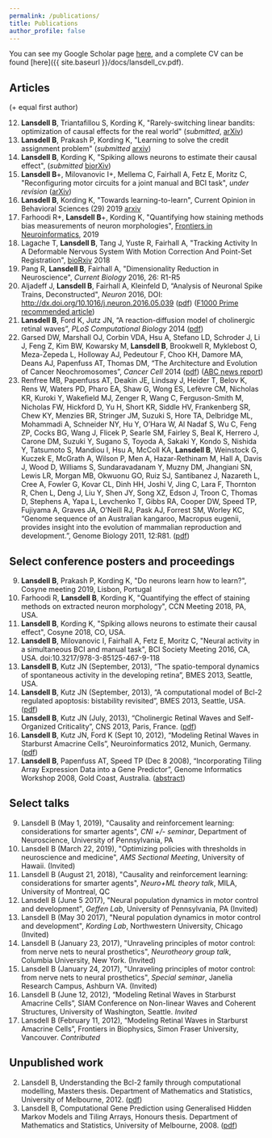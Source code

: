 ```yaml
---
permalink: /publications/
title: Publications
author_profile: false
---
```


You can see my Google Scholar page [here](https://scholar.google.com/citations?user=vM_KsrQAAAAJ&hl=en), and a complete CV can be found [here]({{ site.baseurl }}/docs/lansdell_cv.pdf).

## Articles

(+ equal first author) 

12. **Lansdell B**, Triantafillou S, Kording K, "Rarely-switching linear bandits: optimization of causal effects for the real world" (_submitted_, [arXiv](https://arxiv.org/pdf/1905.13121.pdf))
11. **Lansdell B**, Prakash P, Kording K, "Learning to solve the credit assignment problem" (_submitted_ [arxiv](https://arxiv.org/abs/1906.00889))
10. **Lansdell B**, Kording K, "Spiking allows neurons to estimate their causal effect", (_submitted_ [biorXiv](https://www.biorxiv.org/content/early/2018/01/25/253351))
9. **Lansdell B**+, Milovanovic I+, Mellema C, Fairhall A, Fetz E, Moritz C, "Reconfiguring motor circuits for a joint manual and BCI task", *under revision* ([arXiv](https://arxiv.org/abs/1702.07368))
8. **Lansdell B**, Kording K, "Towards learning-to-learn", Current Opinion in Behavioral Sciences (29) 2019 [arxiv](https://arxiv.org/abs/1811.00231)
7. Farhoodi R+, **Lansdell B**+, Kording K, "Quantifying how staining methods bias measurements of neuron morphologies",  [Frontiers in Neuroinformatics](https://www.frontiersin.org/articles/10.3389/fninf.2019.00036/abstract), 2019
6. Lagache T, **Lansdell B**, Tang J, Yuste R, Fairhall A, "Tracking Activity In A Deformable Nervous System With Motion Correction And Point-Set Registration", [bioRxiv](https://www.biorxiv.org/content/biorxiv/early/2018/07/20/373035.full.pdf) 2018
5. Pang R, **Lansdell B**, Fairhall A, "Dimensionality Reduction in Neuroscience", *Current Biology* 2016, 26: R1-R5
4. Aljadeff J, **Lansdell B**, Fairhall A, Kleinfeld D, “Analysis of Neuronal Spike Trains, Deconstructed", *Neuron* 2016, DOI: http://dx.doi.org/10.1016/j.neuron.2016.05.039 ([pdf]({{site.baseurl}}/docs/neuron_primer.pdf)) ([F1000 Prime recommended article](https://f1000.com/prime/726562212))
3. **Lansdell B**, Ford K, Jutz JN, “A reaction-diffusion model of cholinergic retinal waves”, *PLoS Computational Biology* 2014 ([pdf]({{site.baseurl}}/docs/retinalwaves.pdf))
2. Garsed DW, Marshall OJ, Corbin VDA, Hsu A, Stefano LD, Schroder J, Li J, Feng Z, Kim BW, Kowarsky M, **Lansdell B**, Brookwell R, Myklebost O, Meza-Zepeda L, Holloway AJ, Pedeutour F, Choo KH, Damore MA, Deans AJ, Papenfuss AT, Thomas DM, “The Architecture and Evolution of Cancer Neochromosomes”, *Cancer Cell* 2014 ([pdf]({{site.baseurl}}/docs/neochromosomes.pdf)) ([ABC news report](http://www.abc.net.au/science/articles/2014/11/11/4125343.htm))
1. Renfree MB, Papenfuss AT, Deakin JE, Lindsay J, Heider T, Belov K, Rens W, Waters PD, Pharo EA, Shaw G, Wong ES, Lefèvre CM, Nicholas KR, Kuroki Y, Wakeﬁeld MJ, Zenger  R, Wang C, Ferguson-Smith M, Nicholas FW, Hickford D, Yu H, Short KR, Siddle HV, Frankenberg SR, Chew KY, Menzies BR, Stringer JM, Suzuki S, Hore TA, Delbridge ML, Mohammadi A, Schneider NY, Hu Y, O’Hara W, Al Nadaf S, Wu C, Feng ZP, Cocks BG, Wang J, Flicek P, Searle SM, Fairley S, Beal K, Herrero J, Carone DM, Suzuki Y, Sugano S, Toyoda A, Sakaki Y, Kondo S, Nishida Y, Tatsumoto S, Mandiou I, Hsu A, McColl KA, **Lansdell B**, Weinstock G, Kuczek E, McGrath A, Wilson P, Men A, Hazar-Rethinam M, Hall A, Davis J, Wood D, Williams S, Sundaravadanam Y, Muzny DM, Jhangiani SN, Lewis LR, Morgan MB, Okwuonu GO, Ruiz SJ, Santibanez J, Nazareth L, Cree A, Fowler G, Kovar CL, Dinh HH, Joshi V, Jing C, Lara F, Thornton R, Chen L, Deng J, Liu Y, Shen JY, Song XZ, Edson J, Troon C, Thomas D, Stephens A, Yapa L, Levchenko T, Gibbs RA, Cooper DW, Speed TP, Fujiyama A, Graves JA, O’Neill RJ, Pask AJ, Forrest SM, Worley KC, “Genome sequence of an Australian kangaroo, Macropus eugenii, provides insight into the evolution of mammalian reproduction and development.”, Genome Biology 2011, 12:R81. ([pdf]({{site.baseurl}}/docs/tammar.pdf))

## Select conference posters and proceedings

9. **Lansdell B**, Prakash P, Kording K, "Do neurons learn how to learn?", Cosyne meeting 2019, Lisbon, Portugal
8. Farhoodi R, **Lansdell B**, Kording K, "Quantifying the effect of staining methods on extracted neuron morphology", CCN Meeting 2018, PA, USA.
7. **Lansdell B**, Kording K, "Spiking allows neurons to estimate their causal effect", Cosyne 2018, CO, USA.
6. **Lansdell B**, Milovanovic I, Fairhall A, Fetz E, Moritz C, "Neural activity in a simultaneous BCI and manual task", BCI Society Meeting 2016, CA, USA. doi:10.3217/978-3-85125-467-9-118
5. **Lansdell B**, Kutz JN (September, 2013), “The spatio-temporal dynamics of spontaneous activity in the developing retina”, BMES 2013, Seattle, USA.
4. **Lansdell B**, Kutz JN (September, 2013), “A computational model of Bcl-2 regulated apoptosis: bistability revisited”, BMES 2013, Seattle, USA. ([pdf]({{site.baseurl}}/docs/lansdell_BMES.pdf))
3. **Lansdell B**, Kutz JN (July, 2013), “Cholinergic Retinal Waves and Self-Organized Criticality”, CNS 2013, Paris, France. ([pdf]({{site.baseurl}}/docs/LansdellCNS2013.pdf))
2. **Lansdell B**, Kutz JN, Ford K (Sept 10, 2012), “Modeling Retinal Waves in Starburst Amacrine Cells”, Neuroinformatics 2012, Munich, Germany. ([pdf]({{site.baseurl}}/docs/ICNF2012poster.pdf))
1. **Lansdell B**, Papenfuss AT, Speed TP (Dec 8 2008), “Incorporating Tiling Array Expression Data into a Gene Predictor”, Genome Informatics Workshop 2008, Gold Coast, Australia. ([abstract]({{site.baseurl}}/docs/giw2008poster_submission_103.pdf))

## Select talks
9. Lansdell B (May 1, 2019), "Causality and reinforcement learning: considerations for smarter agents", _CNI +/- seminar_, Department of Neuroscience, University of Pennsylvania, PA
8. Lansdell B (March 22, 2019), "Optimizing policies with thresholds in neuroscience and medicine", _AMS Sectional Meeting_, University of Hawaii. (Invited)
7. Lansdell B (August 21, 2018), "Causality and reinforcement learning: considerations for smarter agents", _Neuro+ML theory talk_, MILA, University of Montreal, QC
6. Lansdell B (June 5 2017), "Neural population dynamics in motor control and development", _Geffen Lab_, University of Pennsylvania, PA (Invited)
5. Lansdell B (May 30 2017), "Neural population dynamics in motor control and development", _Kording Lab_, Northwestern University, Chicago (Invited)
4. Lansdell B (January 23, 2017), "Unraveling principles of motor control: from nerve nets to neural prosthetics", _Neurotheory group talk_, Columbia University, New York. (Invited)
3. Lansdell B (January 24, 2017), "Unraveling principles of motor control: from nerve nets to neural prosthetics", _Special seminar_, Janelia Research Campus, Ashburn VA. (Invited)
2. Lansdell B (June 12, 2012), “Modeling Retinal Waves in Starburst Amacrine Cells”, SIAM Conference on Non-linear Waves and Coherent Structures, University of Washington, Seattle. *Invited*
1. Lansdell B (February 11, 2012), “Modeling Retinal Waves in Starburst Amacrine Cells”, Frontiers in Biophysics, Simon Fraser University, Vancouver. *Contributed*

## Unpublished work

2. Lansdell B, Understanding the Bcl-2 family through computational modelling, Masters thesis. Department of Mathematics and Statistics, University of Melbourne, 2012. ([pdf]({{site.baseurl}}/docs/mphil.pdf))
1. Lansdell B, Computational Gene Prediction using Generalised Hidden Markov Models and Tiling Arrays, Honours thesis. Department of Mathematics and Statistics, University of Melbourne, 2008. ([pdf]({{site.baseurl}}/docs/honours_thesis.pdf))

